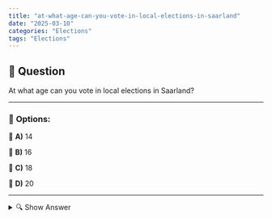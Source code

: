 ```yaml
---
title: "at-what-age-can-you-vote-in-local-elections-in-saarland"
date: "2025-03-10"
categories: "Elections"
tags: "Elections"
---
```


## 📌 **Question**

At what age can you vote in local elections in Saarland?



---

### 📝 **Options:**

🔘 **A)** 14

🔘 **B)** 16

🔘 **C)** 18

🔘 **D)** 20

---

<details>
  <summary>🔍 Show Answer</summary>

  <p>
💡  <b>Correct Answer:</b>  c
  </p>
  <p>
    📖<b>Explanation:</b>
    In Germany, the voting age varies depending on the type of election and the federal state. In local elections that affect decisions at the local level, the federal states determine the age at which citizens are allowed to participate. In Saarland, the voting age for local elections may have been adjusted to allow younger citizens to have a say. This regulation reflects the trend to promote political engagement at a younger age.
  </p>
</details>
